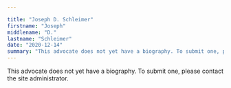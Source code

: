 ```yaml
---

title: "Joseph D. Schleimer"
firstname: "Joseph"
middlename: "D."
lastname: "Schleimer"
date: "2020-12-14"
summary: "This advocate does not yet have a biography. To submit one, please contact the site administrator."
---
```

This advocate does not yet have a biography. To submit one, please contact the site administrator.

